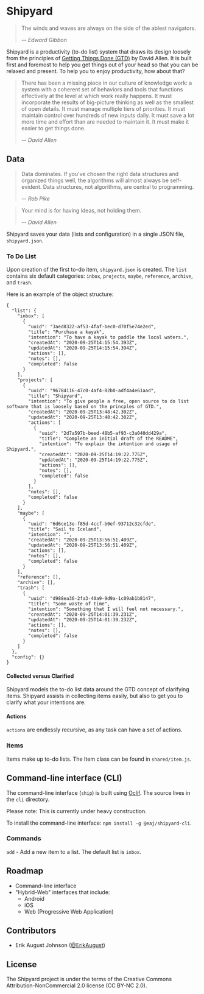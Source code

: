 # Shipyard
> The winds and waves are always on the side of the ablest navigators.
>
> -- <cite>Edward Gibbon</cite>

Shipyard is a productivity (to-do list) system that draws its design loosely from the principles of [Getting Things Done (GTD)](https://gettingthingsdone.com/what-is-gtd/) by David Allen. It is built first and foremost to help you get things out of your head so that you can be relaxed and present. To help you to enjoy productivity, how about that?

> There has been a missing piece in our culture of knowledge work: a system with a coherent set of behaviors and tools that functions effectively at the level at which work really happens. It must incorporate the results of big-picture thinking as well as the smallest of open details. It must manage multiple tiers of priorities. It must maintain control over hundreds of new inputs daily. It must save a lot more time and effort than are needed to maintain it. It must make it easier to get things done.
> 
> -- <cite>David Allen</cite>
  
## Data
> Data dominates. If you've chosen the right data structures and organized things well, the algorithms will almost always be self-evident. Data structures, not algorithms, are central to programming.
>
> -- <cite>Rob Pike</cite>

> Your mind is for having ideas, not holding them.  
>  
> -- <cite>David Allen</cite>

Shipyard saves your data (lists and configuration) in a single JSON file, `shipyard.json`.

### To Do List
Upon creation of the first to-do item, `shipyard.json` is created. The `list` contains six default categories: `inbox`, `projects`, `maybe`, `reference`, `archive`, and `trash`.

Here is an example of the object structure:
```
{
  "list": {
    "inbox": [
      {
        "uuid": "3aed8322-af53-4faf-bec0-d70f5e74e2ed",
        "title": "Purchase a kayak",
        "intention": "To have a kayak to paddle the local waters.",
        "createdAt": "2020-09-25T14:15:54.393Z",
        "updatedAt": "2020-09-25T14:15:54.394Z",
        "actions": [],
        "notes": [],
        "completed": false
      }
    ],
    "projects": [
      {
        "uuid": "96784116-47c0-4af4-82b0-adf4a4e61aad",
        "title": "Shipyard",
        "intention": "To give people a free, open source to do list software that is loosely based on the princples of GTD.",
        "createdAt": "2020-09-25T13:48:42.302Z",
        "updatedAt": "2020-09-25T13:48:42.302Z",
        "actions": [
          {
            "uuid": "2d7a597b-beed-48b5-af93-c3a040dd429a",
            "title": "Complete an initial draft of the README",
            "intention": "To explain the intention and usage of Shipyard.",
            "createdAt": "2020-09-25T14:19:22.775Z",
            "updatedAt": "2020-09-25T14:19:22.775Z",
            "actions": [],
            "notes": [],
            "completed": false
          }
        ],
        "notes": [],
        "completed": false
      }
    ],
    "maybe": [
      {
        "uuid": "6d6ce13e-f85d-4ccf-b0ef-93712c32cfde",
        "title": "Sail to Iceland",
        "intention": "",
        "createdAt": "2020-09-25T13:56:51.409Z",
        "updatedAt": "2020-09-25T13:56:51.409Z",
        "actions": [],
        "notes": [],
        "completed": false
      }
    ],
    "reference": [],
    "archive": [],
    "trash": [
      {
        "uuid": "d988ea36-2fa3-40a9-9d9a-1c09ab1b8147",
        "title": "Some waste of time",
        "intention": "Something that I will feel not necessary.",
        "createdAt": "2020-09-25T14:01:39.231Z",
        "updatedAt": "2020-09-25T14:01:39.232Z",
        "actions": [],
        "notes": [],
        "completed": false
      }
    ]
  },
  "config": {}
}
```

#### Collected versus Clarified
Shipyard models the to-do list data around the GTD concept of clarifying items. Shipyard assists in collecting items easily, but also to get you to clarify what your intentions are.

#### Actions
`actions` are endlessly recursive, as any task can have a set of actions.

### Items
Items make up to-do lists. The Item class can be found in `shared/item.js`.

## Command-line interface (CLI)
The command-line interface (`ship`) is built using [Oclif](https://oclif.io/). The source lives in the `cli` directory.

Please note: This is currently under heavy construction.

To install the command-line interface:
`npm install -g @eaj/shipyard-cli`.

### Commands
`add` - Add a new item to a list. The default list is `inbox`.

## Roadmap  
  
- Command-line interface  
- "Hybrid-Web" interfaces that include:  
  - Android
  - iOS
  - Web (Progressive Web Application)
  
## Contributors
- Erik August Johnson ([@ErikAugust](https://github.com/ErikAugust))

## License
The Shipyard project is under the terms of the Creative Commons Attribution-NonCommercial 2.0 license (CC BY-NC 2.0).